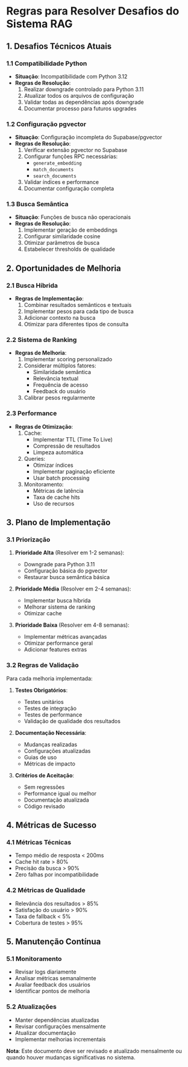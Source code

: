# Regras para Resolver Desafios do Sistema RAG

## 1. Desafios Técnicos Atuais

### 1.1 Compatibilidade Python

- **Situação**: Incompatibilidade com Python 3.12
- **Regras de Resolução**:
  1. Realizar downgrade controlado para Python 3.11
  2. Atualizar todos os arquivos de configuração
  3. Validar todas as dependências após downgrade
  4. Documentar processo para futuros upgrades

### 1.2 Configuração pgvector

- **Situação**: Configuração incompleta do Supabase/pgvector
- **Regras de Resolução**:
  1. Verificar extensão pgvector no Supabase
  2. Configurar funções RPC necessárias:
     - `generate_embedding`
     - `match_documents`
     - `search_documents`
  3. Validar índices e performance
  4. Documentar configuração completa

### 1.3 Busca Semântica

- **Situação**: Funções de busca não operacionais
- **Regras de Resolução**:
  1. Implementar geração de embeddings
  2. Configurar similaridade cosine
  3. Otimizar parâmetros de busca
  4. Estabelecer thresholds de qualidade

## 2. Oportunidades de Melhoria

### 2.1 Busca Híbrida

- **Regras de Implementação**:
  1. Combinar resultados semânticos e textuais
  2. Implementar pesos para cada tipo de busca
  3. Adicionar contexto na busca
  4. Otimizar para diferentes tipos de consulta

### 2.2 Sistema de Ranking

- **Regras de Melhoria**:
  1. Implementar scoring personalizado
  2. Considerar múltiplos fatores:
     - Similaridade semântica
     - Relevância textual
     - Frequência de acesso
     - Feedback do usuário
  3. Calibrar pesos regularmente

### 2.3 Performance

- **Regras de Otimização**:
  1. Cache:
     - Implementar TTL (Time To Live)
     - Compressão de resultados
     - Limpeza automática
  2. Queries:
     - Otimizar índices
     - Implementar paginação eficiente
     - Usar batch processing
  3. Monitoramento:
     - Métricas de latência
     - Taxa de cache hits
     - Uso de recursos

## 3. Plano de Implementação

### 3.1 Priorização

1. **Prioridade Alta** (Resolver em 1-2 semanas):

   - Downgrade para Python 3.11
   - Configuração básica do pgvector
   - Restaurar busca semântica básica

2. **Prioridade Média** (Resolver em 2-4 semanas):

   - Implementar busca híbrida
   - Melhorar sistema de ranking
   - Otimizar cache

3. **Prioridade Baixa** (Resolver em 4-8 semanas):
   - Implementar métricas avançadas
   - Otimizar performance geral
   - Adicionar features extras

### 3.2 Regras de Validação

Para cada melhoria implementada:

1. **Testes Obrigatórios**:

   - Testes unitários
   - Testes de integração
   - Testes de performance
   - Validação de qualidade dos resultados

2. **Documentação Necessária**:

   - Mudanças realizadas
   - Configurações atualizadas
   - Guias de uso
   - Métricas de impacto

3. **Critérios de Aceitação**:
   - Sem regressões
   - Performance igual ou melhor
   - Documentação atualizada
   - Código revisado

## 4. Métricas de Sucesso

### 4.1 Métricas Técnicas

- Tempo médio de resposta < 200ms
- Cache hit rate > 80%
- Precisão da busca > 90%
- Zero falhas por incompatibilidade

### 4.2 Métricas de Qualidade

- Relevância dos resultados > 85%
- Satisfação do usuário > 90%
- Taxa de fallback < 5%
- Cobertura de testes > 95%

## 5. Manutenção Contínua

### 5.1 Monitoramento

- Revisar logs diariamente
- Analisar métricas semanalmente
- Avaliar feedback dos usuários
- Identificar pontos de melhoria

### 5.2 Atualizações

- Manter dependências atualizadas
- Revisar configurações mensalmente
- Atualizar documentação
- Implementar melhorias incrementais

**Nota**: Este documento deve ser revisado e atualizado mensalmente ou quando houver mudanças significativas no sistema.
